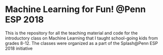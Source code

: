 # Machine Learning for Fun! @Penn ESP 2018

This is the repository for all the teaching material and code for the introductory class on Machine Learning that I taught school-going kids from grades 8-12. The classes were organized as a part of the Splash@Penn ESP 2018 initiative
